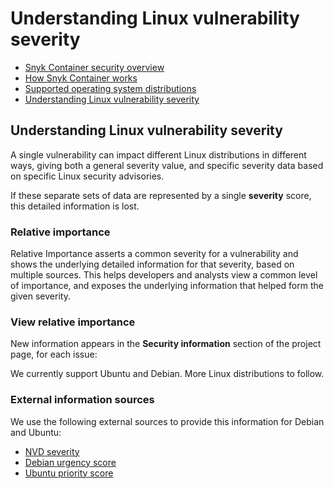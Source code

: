 # Understanding Linux vulnerability severity

* [ Snyk Container security overview](/hc/en-us/articles/360003946897-Snyk-Container-security-overview)
* [ How Snyk Container works](/hc/en-us/articles/360003915918-How-Snyk-Container-works)
* [ Supported operating system distributions](/hc/en-us/articles/360017545417-Supported-operating-system-distributions)
* [ Understanding Linux vulnerability severity](/hc/en-us/articles/360013304357-Understanding-Linux-vulnerability-severity)

##  Understanding Linux vulnerability severity

A single vulnerability can impact different Linux distributions in different ways, giving both a general severity value, and specific severity data based on specific Linux security advisories.

If these separate sets of data are represented by a single **severity** score, this detailed information is lost.

### Relative importance

Relative Importance asserts a common severity for a vulnerability and shows the underlying detailed information for that severity, based on multiple sources. This helps developers and analysts view a common level of importance, and exposes the underlying information that helped form the given severity.

### View relative importance

New information appears in the **Security information** section of the project page, for each issue:

We currently support Ubuntu and Debian. More Linux distributions to follow.

### External information sources

We use the following external sources to provide this information for Debian and Ubuntu:

* [NVD severity](https://nvd.nist.gov/vuln)
*  [Debian urgency score](https://security-team.debian.org/security_tracker.html#severity-levels)
*  [Ubuntu priority score](https://people.canonical.com/~ubuntu-security/cve/priority.html)

